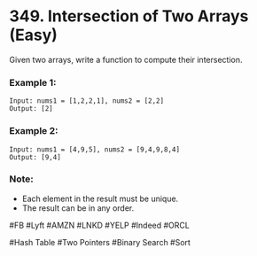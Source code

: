 # 349. Intersection of Two Arrays (Easy)

Given two arrays, write a function to compute their intersection.

### Example 1:
```
Input: nums1 = [1,2,2,1], nums2 = [2,2]
Output: [2]
```
### Example 2:
```
Input: nums1 = [4,9,5], nums2 = [9,4,9,8,4]
Output: [9,4]
```
### Note:
- Each element in the result must be unique.
- The result can be in any order.

#FB #Lyft #AMZN #LNKD #YELP #Indeed #ORCL

#Hash Table #Two Pointers #Binary Search #Sort

